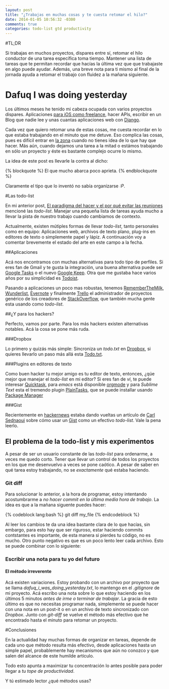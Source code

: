 ```yaml
---
layout: post
title: "¿Trabajas en muchas cosas y te cuesta retomar el hilo?"
date: 2014-01-05 10:56:32 -0300
comments: true
categories: todo-list gtd productivity
---
```


#TL;DR

Si trabajas en muchos proyectos, dispares entre sí, retomar el hilo conductor de una tarea específica toma tiempo. Mantener una lista de tareas que te permitan recordar que hacías la última vez que que trabajaste en algo puede ayudar. Además, una breve nota para ti mismo al final de la jornada ayuda a retomar el trabajo con fluidez a la mañana siguiente.

<!--more-->

# Dafuq I was doing yesterday

Los últimos meses he tenido mi cabeza ocupada con varios proyectos dispares. Aplicaciones [para iOS como freelance][1], hacer APIs, escribir en un Blog que nadie lee y unas cuantas aplicaciones web con [Django][2].

[1]: https://itunes.apple.com/cl/app/siga-chile/id688969871?mt=8
[2]: https://www.djangoproject.com/

Cada vez que quiero retomar una de estas cosas, me cuesta recordar en lo que estaba trabajando en el minuto que me detuve. Eso complica las cosas, pues es difícil entrar en [la zona][3] cuando no tienes idea de lo que hay que hacer. Más aún, cuando dejamos una tarea a la mitad o estámos trabajando en sólo un proyecto y éste es bastante complejo ocurre lo mismo.

La idea de este post es llevarle la contra al dicho:

{% blockquote %}
El que mucho abarca poco aprieta.
{% endblockquote %}

Claramente el tipo que lo inventó no sabía organizarse *:P*.

[3]: http://en.wikipedia.org/wiki/Flow_(psychology)

#Las todo-list

En mi anterior post, [El paradigma del hacer y el por qué evitar las reuniones][4] mencioné las *todo-list*. Manejar una pequeña lista de tareas ayuda mucho a llevar la pista de nuestro trabajo cuando cambiamos de contexto. 

[4]: /blog/2013/12/23/el-paradigma-del-hacer-y-el-por-que-evitar-las-reuniones/

Actualmente, existen mútiples formas de llevar *todo-list*, tanto personales como en equipo: Aplicaciones web, archivos de texto plano, plug-ins en editores de texto o simplemente papel y lápiz. A continuación voy a comentar brevemente el estado del arte en este campo a la fecha.

##Aplicaciones

Acá nos encontramos con muchas alternativas para todo tipo de perfiles. Si eres fan de Gmail y te gusta la integración, una buena alternativa puede ser [Google Tasks][5] o el nuevo [Google Keep][20]. Otra que me gustaba hace varios años por su simplicidad es [Todoist][6].

Pasando a aplicaciones un poco mas robustas, tenemos [RememberTheMilk][7], [Wunderlist][8], [Evernote][9] y finalmente [Trello][10] el administrador de proyectos genérico de los creadores de [StackOverflow][19], que también mucha gente esta usando como *todo-list*.

[5]: https://mail.google.com/mail/help/tasks/
[6]: https://todoist.com/
[7]: http://www.rememberthemilk.com/
[8]: https://www.wunderlist.com/
[9]: https://evernote.com/
[10]: https://trello.com/
[19]: http://www.stackoverflow.com
[20]: https://drive.google.com/keep/u/0/

##¿Y para los hackers?

Perfecto, vamos por parte. Para los más hackers existen alternativas notables. Acá la cosa se pone más ruda. 

###Dropbox

Lo primero y quizás más simple: Sincroniza un *todo.txt* en [Dropbox][11], si quieres llevarlo un paso más allá esta [Todo.txt][12].

[11]: http://www.dropbox.com
[12]: http://todotxt.com/

###Plugins en editores de texto

Como buen hacker tu mejor amigo es tu editor de texto, entonces, ¿qúe mejor que manejar el *todo-list* en mi editor? Si eres fan de *vi*, te puede interesar [Quicktask][13], para *emacs* está disponible [orgmode][14] y para *Sublime Text* esta el tremendo plugin [PlainTasks][15], que se puede installar usando [Package Manager][16]

[13]: http://quicktask.aaronbieber.com/
[14]: http://orgmode.org/
[15]: https://github.com/aziz/PlainTasks
[16]: https://sublime.wbond.net/

###Gist

Recientemente en [hackernews][17] estaba dando vueltas un artículo de [Carl Sednaoui][18] sobre cómo usar un [Gist][21] como un efectivo *todo-list*. Vale la pena leerlo.

[17]: https://news.ycombinator.com/
[18]: http://carlsednaoui.com/post/70299468325/the-best-to-do-list-a-private-gist
[21]: http://gist.github.com

## El problema de la todo-list y mis experimentos

A pesar de ser un usuario constante de las *todo-list* para ordenarme, a veces me quedo corto. Tener que llevar un control de todos los proyectos en los que me desenvuelvo a veces se pone caótico. A pesar de saber en qué tarea estoy trabajando, no se *exactamente* qué estaba haciendo.

### Git diff

Para solucionar lo anterior, a la hora de programar, estoy intentando acostumbrarme a *no hacer commit en la última media hora de trabajo*. La idea es que a la mañana siguente puedes hacer:

{% codeblock lang:bash %}
git diff my_file
{% endcodeblock %}

Al leer los cambios te da una idea bastante clara de lo que hacías, sin embargo, para esto hay que ser riguroso, estar haciendo commits contstantes es importante, de esta manera si pierdes tu código, no es mucho. Otro punto negativo es que es un poco lento leer cada archivo. Esto se puede combinar con lo siguiente:

### Escribir una nota para tu yo del futuro
#### El método irreverente

Acá existen variaciones. Estoy probando con un archivo por proyecto que se llama *dafuq_i_was_doing_yesterday.txt*, lo mantengo en el *.gitignore* de mi proyecto. Acá escribo una nota sobre lo que estoy haciendo en los últimos 5 minutos *antes de irme o terminar de trabajar*. La gracia de esto último es que no necesitas programar nada, simplemente se puede hacer con una nota en un post-it o en un archivo de texto sincronizado con *Dropbox*. Junto con *git-diff* se vuelve el método más efectivo que he encontrado hasta el minuto para retomar un proyecto.

#Conclusiones

En la actualidad hay muchas formas de organizar en tareas, depende de cada uno que método resulta más efectivo, desde aplicaciones hasta un simple papel, probablemente hay mecanismos que aún no conozco y que salen del alcance de este humilde artículo.

Todo esto apunta a maximizar tu concentración lo antes posible para poder llegar a *tu tope de productividad*.

Y tú estimado lector ¿qué métodos usas?
